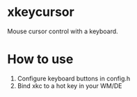 # xkeycursor
Mouse cursor control with a keyboard.
# How to use
1. Configure keyboard buttons in config.h
2. Bind xkc to a hot key in your WM/DE
